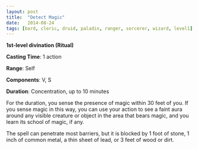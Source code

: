 ```yaml
---
layout: post
title:  "Detect Magic"
date:   2014-08-24
tags: [bard, cleric, druid, paladin, ranger, sorcerer, wizard, level1]
---
```


**1st-level divination (Ritual)**

**Casting Time**: 1 action

**Range**: Self

**Components**: V, S

**Duration**: Concentration, up to 10 minutes

For the duration, you sense the presence of magic within 30 feet of you. If you sense magic in this way, you can use your action to see a faint aura around any visible creature or object in the area that bears magic, and you learn its school of magic, if any.

The spell can penetrate most barriers, but it is blocked by 1 foot of stone, 1 inch of common metal, a thin sheet of lead, or 3 feet of wood or dirt.
